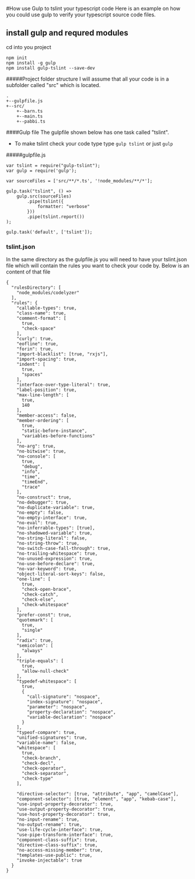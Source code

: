 #How use Gulp to tslint your typescript code
Here is an example on how you could use gulp to verify your typescript source code files.


## install gulp and requred modules
cd into you project
```
npm init
npm install -g gulp
npm install gulp-tslint --save-dev

```

#####Project folder structure
I will assume that all your code is in a subfolder called "src" which is located.
```
.
+--gulpfile.js
+--src/
    +--barn.ts
    +--main.ts
    +--pabbi.ts

```

####Gulp file
The gulpfile shown below has one task called "tslint".
- To make tslint check your code type type `gulp tslint` or just `gulp`

#####gulpfile.js
```
var tslint = require("gulp-tslint");
var gulp = require('gulp');

var sourceFiles = ['src/**/*.ts', '!node_modules/**/*'];

gulp.task("tslint", () =>
    gulp.src(sourceFiles)
        .pipe(tslint({
            formatter: "verbose"
        }))
        .pipe(tslint.report())
);

gulp.task('default', ['tslint']);
```

### tslint.json
In the same directory as the gulpfile.js you will need to have your tslint.json 
file which will contain the rules you want to check your code by.  Below is an content of that file
```
{
  "rulesDirectory": [
    "node_modules/codelyzer"
  ],
  "rules": {
    "callable-types": true,
    "class-name": true,
    "comment-format": [
      true,
      "check-space"
    ],
    "curly": true,
    "eofline": true,
    "forin": true,
    "import-blacklist": [true, "rxjs"],
    "import-spacing": true,
    "indent": [
      true,
      "spaces"
    ],
    "interface-over-type-literal": true,
    "label-position": true,
    "max-line-length": [
      true,
      140
    ],
    "member-access": false,
    "member-ordering": [
      true,
      "static-before-instance",
      "variables-before-functions"
    ],
    "no-arg": true,
    "no-bitwise": true,
    "no-console": [
      true,
      "debug",
      "info",
      "time",
      "timeEnd",
      "trace"
    ],
    "no-construct": true,
    "no-debugger": true,
    "no-duplicate-variable": true,
    "no-empty": false,
    "no-empty-interface": true,
    "no-eval": true,
    "no-inferrable-types": [true],
    "no-shadowed-variable": true,
    "no-string-literal": false,
    "no-string-throw": true,
    "no-switch-case-fall-through": true,
    "no-trailing-whitespace": true,
    "no-unused-expression": true,
    "no-use-before-declare": true,
    "no-var-keyword": true,
    "object-literal-sort-keys": false,
    "one-line": [
      true,
      "check-open-brace",
      "check-catch",
      "check-else",
      "check-whitespace"
    ],
    "prefer-const": true,
    "quotemark": [
      true,
      "single"
    ],
    "radix": true,
    "semicolon": [
      "always"
    ],
    "triple-equals": [
      true,
      "allow-null-check"
    ],
    "typedef-whitespace": [
      true,
      {
        "call-signature": "nospace",
        "index-signature": "nospace",
        "parameter": "nospace",
        "property-declaration": "nospace",
        "variable-declaration": "nospace"
      }
    ],
    "typeof-compare": true,
    "unified-signatures": true,
    "variable-name": false,
    "whitespace": [
      true,
      "check-branch",
      "check-decl",
      "check-operator",
      "check-separator",
      "check-type"
    ],

    "directive-selector": [true, "attribute", "app", "camelCase"],
    "component-selector": [true, "element", "app", "kebab-case"],
    "use-input-property-decorator": true,
    "use-output-property-decorator": true,
    "use-host-property-decorator": true,
    "no-input-rename": true,
    "no-output-rename": true,
    "use-life-cycle-interface": true,
    "use-pipe-transform-interface": true,
    "component-class-suffix": true,
    "directive-class-suffix": true,
    "no-access-missing-member": true,
    "templates-use-public": true,
    "invoke-injectable": true
  }
}

```

